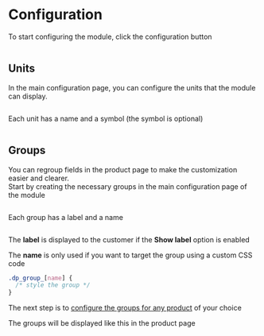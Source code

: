 # Configuration

To start configuring the module, click the configuration button  

<img srcset="/dynamicproduct/images/install.jpg 2x" class="border">

## Units
In the main configuration page, you can configure the units that the module can display.

<img srcset="/dynamicproduct/images/units.jpg 2x">

Each unit has a name and a symbol (the symbol is optional)

<img srcset="/dynamicproduct/images/unit-edit.jpg 2x">

## Groups
You can regroup fields in the product page to make the customization easier and clearer.  
Start by creating the necessary groups in the main configuration page of the module

<img srcset="/dynamicproduct/images/groups.jpg 2x">

Each group has a label and a name

<img srcset="/dynamicproduct/images/group-edit.jpg 2x">

The **label** is displayed to the customer if the **Show label** option is enabled  

The **name** is only used if you want to target the group 
using a custom CSS code
```css
.dp_group_[name] {
  /* style the group */
}
```

The next step is to [configure the groups for any product](/dynamicproduct/product-config/14-groups.md) of your choice

The groups will be displayed like this in the product page

<img srcset="/dynamicproduct/images/groups-preview.jpg 2x" class="border">
